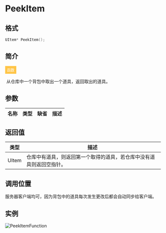 # PeekItem

## 格式

```C++
UItem* PeekItem();
```

## 简介

<span style="padding: 4px 6px; font-size: 12px; display: inline-block; color: #FFFFFF; background: #FFC547;">函数</span>

​	从仓库中一个背包中取出一个道具，返回取出的道具。

## 参数

| 名称 | 类型 | 缺省 | 描述 |
| ---- | ---- | ---- | ---- |

## 返回值

| 类型  | 描述                                                         |
| ----- | ------------------------------------------------------------ |
| UItem | 仓库中有道具，则返回第一个取得的道具，若仓库中没有道具则返回空指针。 |

## 调用位置

​	服务器客户端均可，因为背包中的道具每次发生更改后都会自动同步给客户端。

## 实例

![PeekItemFunction](..\\..\\Resources\\PeekItemFunction.png)